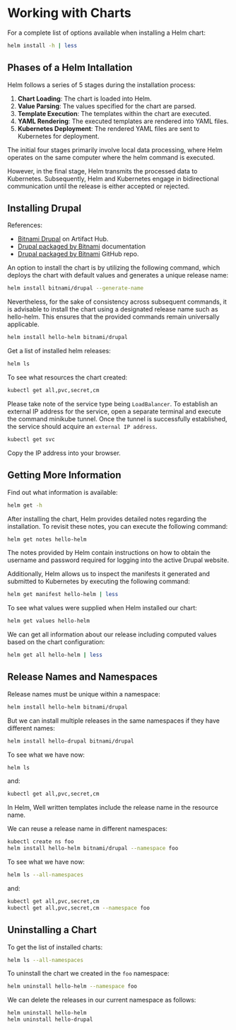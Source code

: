 # Working with Charts

For a complete list of options available when installing a Helm chart:

```bash
helm install -h | less
```

## Phases of a Helm Intallation

Helm follows a series of 5 stages during the installation process:

1. **Chart Loading**: The chart is loaded into Helm.
2. **Value Parsing**: The values specified for the chart are parsed.
3. **Template Execution**: The templates within the chart are executed.
4. **YAML Rendering**: The executed templates are rendered into YAML files.
5. **Kubernetes Deployment**: The rendered YAML files are sent to Kubernetes for deployment. 

The initial four stages primarily involve local data processing, where Helm operates on the same computer where the helm command is executed.

However, in the final stage, Helm transmits the processed data to Kubernetes. Subsequently, Helm and Kubernetes engage in bidirectional communication until the release is either accepted or rejected.

## Installing Drupal

References:
* [Bitnami Drupal](https://artifacthub.io/packages/helm/bitnami/drupal) on Artifact Hub.
* [Drupal packaged by Bitnami](https://bitnami.com/stack/drupal/helm) documentation
* [Drupal packaged by Bitnami](https://github.com/bitnami/charts/tree/master/bitnami/drupal/) GitHub repo.

An option to install the chart is by utilizing the following command, which deploys the chart with default values and generates a unique release name:

```bash
helm install bitnami/drupal --generate-name
```

Nevertheless, for the sake of consistency across subsequent commands, it is advisable to install the chart using a designated release name such as hello-helm. This ensures that the provided commands remain universally applicable.

```bash
helm install hello-helm bitnami/drupal
```

Get a list of installed helm releases:

```bash
helm ls
```

To see what resources the chart created:

```bash
kubectl get all,pvc,secret,cm
```

Please take note of the service type being `LoadBalancer`. To establish an external IP address for the service, open a separate terminal and execute the command minikube tunnel. Once the tunnel is successfully established, the service should acquire an `external IP address`.

```bash
kubectl get svc
```

Copy the IP address into your browser. 

## Getting More Information

Find out what information is available:

```bash
helm get -h
```

After installing the chart, Helm provides detailed notes regarding the installation. To revisit these notes, you can execute the following command:

```bash
helm get notes hello-helm
```

The notes provided by Helm contain instructions on how to obtain the username and password required for logging into the active Drupal website.

Additionally, Helm allows us to inspect the manifests it generated and submitted to Kubernetes by executing the following command:

```bash
helm get manifest hello-helm | less
```

To see what values were supplied when Helm installed our chart:

```bash
helm get values hello-helm
```

We can get all information about our release including computed values based on the chart configuration:

```bash
helm get all hello-helm | less
```

## Release Names and Namespaces

Release names must be unique within a namespace:

```bash
helm install hello-helm bitnami/drupal
```

But we can install multiple releases in the same namespaces if they have different names:

```bash
helm install hello-drupal bitnami/drupal
```
To see what we have now:
```bash
helm ls
```
and:
```bash
kubectl get all,pvc,secret,cm
```

In Helm, Well written templates include the release name in the resource name.

We can reuse a release name in different namespaces:

```bash
kubectl create ns foo
helm install hello-helm bitnami/drupal --namespace foo
```

To see what we have now:
```bash
helm ls --all-namespaces
```
and:
```bash
kubectl get all,pvc,secret,cm
kubectl get all,pvc,secret,cm --namespace foo
```


## Uninstalling a Chart

To get the list of installed charts:
```bash
helm ls --all-namespaces
```

To uninstall the chart we created in the `foo` namespace:

```bash
helm uninstall hello-helm --namespace foo
```

We can delete the releases in our current namespace as follows:

```bash
helm uninstall hello-helm
helm uninstall hello-drupal
```